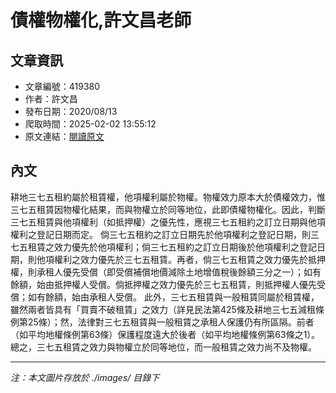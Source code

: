 # 債權物權化,許文昌老師

## 文章資訊
- 文章編號：419380
- 作者：許文昌
- 發布日期：2020/08/13
- 爬取時間：2025-02-02 13:55:12
- 原文連結：[閱讀原文](https://real-estate.get.com.tw/Columns/detail.aspx?no=419380)

## 內文
耕地三七五租約屬於租賃權，他項權利屬於物權。物權效力原本大於債權效力，惟三七五租賃因物權化結果，而與物權立於同等地位，此即債權物權化。因此，判斷三七五租賃與他項權利（如抵押權）之優先性，應視三七五租約之訂立日期與他項權利之登記日期而定。
倘三七五租約之訂立日期先於他項權利之登記日期，則三七五租賃之效力優先於他項權利；倘三七五租約之訂立日期後於他項權利之登記日期，則他項權利之效力優先於三七五租賃。再者，倘三七五租賃之效力優先於抵押權，則承租人優先受償（即受償補償地價減除土地增值稅後餘額三分之一）；如有餘額，始由抵押權人受償。倘抵押權之效力優先於三七五租賃，則抵押權人優先受償；如有餘額，始由承租人受償。
此外，三七五租賃與一般租賃同屬於租賃權，雖然兩者皆具有「買賣不破租賃」之效力（詳見民法第425條及耕地三七五減租條例第25條）；然，法律對三七五租賃與一般租賃之承租人保護仍有所區隔。前者（如平均地權條例第63條）保護程度遠大於後者（如平均地權條例第63條之1）。總之，三七五租賃之效力與物權立於同等地位，而一般租賃之效力尚不及物權。

---
*注：本文圖片存放於 ./images/ 目錄下*
